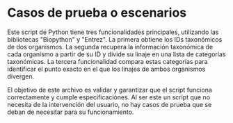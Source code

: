 # Casos de prueba o escenarios

Este script de Python tiene tres funcionalidades principales, utilizando las bibliotecas "Biopython" y "Entrez". La primera obtiene los IDs taxonómicos de dos organismos. La segunda recupera la información taxonómica de cada organismo a partir de su ID y divide su linaje en una lista de categorías taxonómicas. La tercera funcionalidad compara estas categorías para identificar el punto exacto en el que los linajes de ambos organismos divergen. 

El objetivo de este archivo es validar y garantizar que el script funciona correctamente y cumple especificaciónes. 
Al ser este un script que no necesita de la intervención del usuario, no hay casos de prueba que se deban de necesitar para su funcionamiento.
